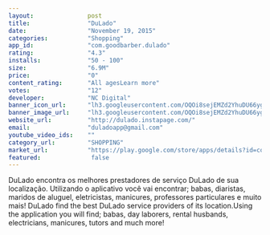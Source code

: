 ```yaml
---
layout:               post
title:                "DuLado"
date:                 "November 19, 2015"
categories:           "Shopping"
app_id:               "com.goodbarber.dulado"
rating:               "4.3"
installs:             "50 - 100"
size:                 "6.9M"
price:                "0"
content_rating:       "All agesLearn more"
votes:                "12"
developer:            "NC Digital"
banner_icon_url:      "lh3.googleusercontent.com/OQOi8sejEMZd2YhuDU66yg8QQeyRyOBVuvSpbNXEBrlmKX8uUKAQQx5KbPOhMio0ZA=w300"
banner_image_url:     "lh3.googleusercontent.com/OQOi8sejEMZd2YhuDU66yg8QQeyRyOBVuvSpbNXEBrlmKX8uUKAQQx5KbPOhMio0ZA=w300"
website_url:          "http://dulado.instapage.com/"
email:                "duladoapp@gmail.com"
youtube_video_ids:    ""
category_url:         "SHOPPING"
market_url:           "https://play.google.com/store/apps/details?id=com.goodbarber.dulado&hl=en"
featured:              false
---
```

DuLado encontra os melhores prestadores de serviço DuLado de sua localização. Utilizando o aplicativo você vai encontrar; babas, diaristas, maridos de aluguel, eletricistas, manicures, professores particulares e muito mais! DuLado find the best DuLado service providers of its location.Using the application you will find; babas, day laborers, rental husbands, electricians, manicures, tutors and much more! 
